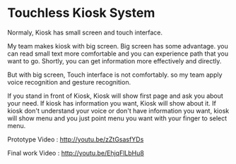 Touchless Kiosk System
============

Normaly, Kiosk has small screen and touch interface.

My team makes kiosk with big screen. Big screen has some advantage. you can read small text more comfortable and you can experience path that you want to go. Shortly, you can get information more effectively and directly.

But with big screen, Touch interface is not comfortably. so my team apply voice recognition and gesture recognition.

If you stand in front of Kiosk, Kiosk will show first page and ask you about your need. If kiosk has information you want, Kiosk will show about it. If kiosk don't understand your voice or don't have information you want, kiosk will show menu and you just point menu you want with your finger to select menu.


Prototype Video : http://youtu.be/zZtGsasfYDs

Final work Video : http://youtu.be/EhjqFlLbHu8